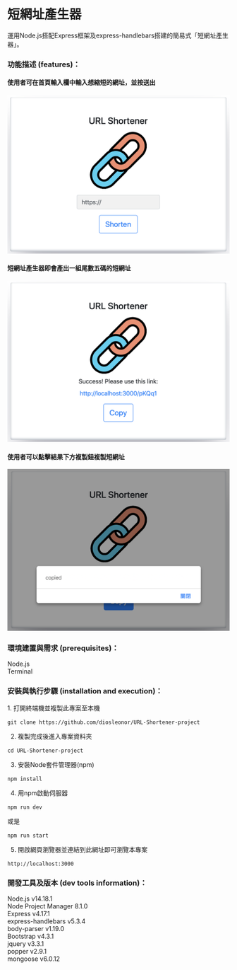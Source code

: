 <h1>短網址產生器</h1>

運用Node.js搭配Express框架及express-handlebars搭建的簡易式「短網址產生器」。

<h3>功能描述 (features)：</h3>
    <h4>使用者可在首頁輸入欄中輸入想縮短的網址，並按送出</h4>
       <p><img src="./pics/A8-短網址產生器-首頁.png" alt="picture"/></p>
    <h4>短網址產生器即會產出一組尾數五碼的短網址</h4>
       <p><img src="./pics/A8-短網址產生器-結果.png" alt="picture"/></p>
    <h4>使用者可以點擊結果下方複製鈕複製短網址</h4>
       <p><img src="./pics/A8-短網址產生器-複製.png" alt="copy"/></p>

<h3>環境建置與需求 (prerequisites)：</h3>
  Node.js<br> 
  Terminal
  
<h3>安裝與執行步驟 (installation and execution)：</h3>
  1. 打開終端機並複製此專案至本機
  <pre><code>git clone https://github.com/diosleonor/URL-Shortener-project</code></pre>
  
  2. 複製完成後進入專案資料夾
  <pre><code>cd URL-Shortener-project</code></pre>
  
  3. 安裝Node套件管理器(npm)
  <pre><code>npm install</code></pre>
  
  4. 用npm啟動伺服器
  <pre><code>npm run dev</code></pre>
  或是
  <pre><code>npm run start</code></pre>

  5. 開啟網頁瀏覽器並連結到此網址即可瀏覽本專案
   <pre><code>http://localhost:3000</code></pre>
  
<h3>開發工具及版本 (dev tools information)：</h3>
  Node.js v14.18.1<br> 
  Node Project Manager 8.1.0<br> 
  Express v4.17.1<br> 
  express-handlebars v5.3.4<br> 
  body-parser v1.19.0<br>
  Bootstrap v4.3.1<br> 
  jquery v3.3.1<br> 
  popper v2.9.1<br> 
  mongoose v6.0.12<br>


